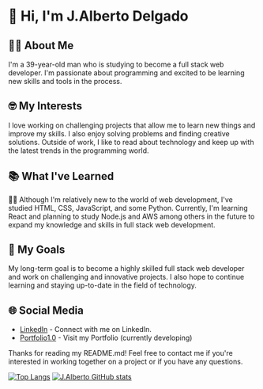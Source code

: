 # 👋 Hi, I'm J.Alberto Delgado

## 💁‍♂️ About Me
I'm a 39-year-old man who is studying to become a full stack web developer. I'm passionate about programming and excited to be learning new skills and tools in the process.

## 🤓 My Interests
I love working on challenging projects that allow me to learn new things and improve my skills. I also enjoy solving problems and finding creative solutions. Outside of work, I like to read about technology and keep up with the latest trends in the programming world.

## 📚 What I've Learned
👨‍🎓 Although I'm relatively new to the world of web development, I've studied HTML, CSS, JavaScript, and some Python. Currently, I'm learning React and planning to study Node.js and AWS among others in the future to expand my knowledge and skills in full stack web development.

## 🎯 My Goals
My long-term goal is to become a highly skilled full stack web developer and work on challenging and innovative projects. I also hope to continue learning and staying up-to-date in the field of technology.

## 🌐 Social Media
- [LinkedIn](https://www.linkedin.com/in/jalbertodelgado/) - Connect with me on LinkedIn.
- [Portfolio1.0](https://jadrportfolio.netlify.app/) - Visit my Portfolio (currently developing)


Thanks for reading my README.md! Feel free to contact me if you're interested in working together on a project or if you have any questions.

[![Top Langs](https://github-readme-stats.vercel.app/api/top-langs/?username=JoseAlbDR)](https://github.com/JoseAlbDR/github-readme-stats)
[![J.Alberto GitHub stats](https://github-readme-stats.vercel.app/api?username=JoseAlbDR)](https://github.com/JoseAlbDR/github-readme-stats)

<!---
JoseAlbDR/JoseAlbDR is a ✨ special ✨ repository because its `README.md` (this file) appears on your GitHub profile.
You can click the Preview link to take a look at your changes.
--->
